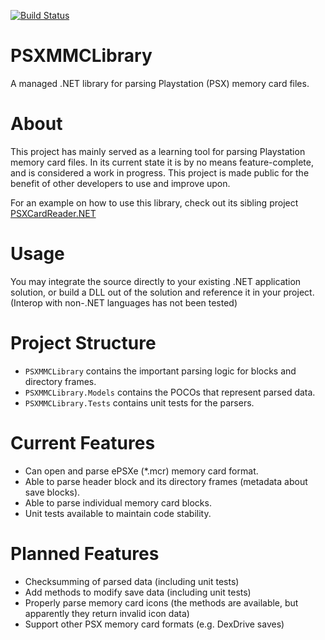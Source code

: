 [![Build Status](https://travis-ci.org/instilledbee/PSXMMCLibrary.svg?branch=master)](https://travis-ci.org/instilledbee/PSXMMCLibrary)

# PSXMMCLibrary
A managed .NET library for parsing Playstation (PSX) memory card files.

# About
This project has mainly served as a learning tool for parsing Playstation memory card files. In its current state it is by no means feature-complete, and is considered a work in progress. This project is made public for the benefit of other developers to use and improve upon.

For an example on how to use this library, check out its sibling project [PSXCardReader.NET](https://github.com/instilledbee/PSXCardReader.NET)

# Usage
You may integrate the source directly to your existing .NET application solution, or build a DLL out of the solution and reference it in your project. (Interop with non-.NET languages has not been tested)

# Project Structure
* `PSXMMCLibrary` contains the important parsing logic for blocks and directory frames.
* `PSXMMCLibrary.Models` contains the POCOs that represent parsed data.
* `PSXMMCLibrary.Tests` contains unit tests for the parsers.

# Current Features
* Can open and parse ePSXe (*.mcr) memory card format.
* Able to parse header block and its directory frames (metadata about save blocks).
* Able to parse individual memory card blocks.
* Unit tests available to maintain code stability.

# Planned Features
* Checksumming of parsed data (including unit tests)
* Add methods to modify save data (including unit tests)
* Properly parse memory card icons (the methods are available, but apparently they return invalid icon data)
* Support other PSX memory card formats (e.g. DexDrive saves)
